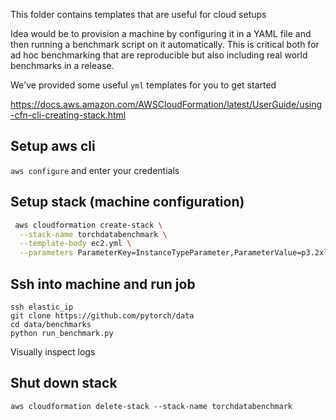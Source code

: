 This folder contains templates that are useful for cloud setups

Idea would be to provision a machine by configuring it in a YAML file and then running a benchmark script on it automatically. This is critical both for ad hoc benchmarking that are reproducible but also including real world benchmarks in a release.

We've provided some useful `yml` templates for you to get started

https://docs.aws.amazon.com/AWSCloudFormation/latest/UserGuide/using-cfn-cli-creating-stack.html

## Setup aws cli
`aws configure` and enter your credentials

## Setup stack (machine configuration)

```sh
 aws cloudformation create-stack \
  --stack-name torchdatabenchmark \
  --template-body ec2.yml \
  --parameters ParameterKey=InstanceTypeParameter,ParameterValue=p3.2xlarge ParameterKey=DiskType,ParameterValue=gp3
```

## Ssh into machine and run job 
```
ssh elastic_ip
git clone https://github.com/pytorch/data
cd data/benchmarks
python run_benchmark.py
```

Visually inspect logs

## Shut down stack

`aws cloudformation delete-stack --stack-name torchdatabenchmark`